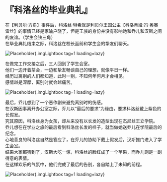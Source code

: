# 『科洛丝的毕业典礼』


在【利贝尔·方舟】事件后，科洛丝·琳希就是利贝尔王国公主【科洛蒂娅·冯·奥赛雷丝】的事情已经是家喻户晓了，但是王族的身份并没有影响她和乔儿和汉斯之间的友谊。（学生会铁三角）  
在毕业典礼结束之际，科洛丝在校长面前和学生会的挚友们聊天。  

![Placeholder](/images/sora-3rd/star_annulled/16-1.webp){.imgLightbox tag=1 loading=lazy}

在做完工作交接之后，三人回到了学生会室。  
他们一边开着茶会，一边和挚友畅谈自己的理想，就像平日一样。  
经历过离别的人们都知道，此时一别，不知何年何月才会相见。  
感情越是深厚，离别时就会越痛苦。 

![Placeholder](/images/sora-3rd/star_annulled/16-2.webp){.imgLightbox tag=1 loading=lazy}

最后，乔儿想到了一个恶作剧来避免离别时的伤感。  
在汉斯因事离开办公室之际，乔儿以“最后的要求”为缘由，要求科洛丝戴上紫色的长假发。  
究其原因，科洛丝身为女孩，却从来没有以长发的造型出现在杰尼丝王立学院。  
乔儿想在在学业之旅的最后看到科洛丝长发的样子，就当做她送乔儿在学院最后的纪念。  
心地善良的科洛丝自然是答应了，在乔儿的协助下戴上假发后，汉斯推门进入了学生会室。  
结果大家都猜到了，汉斯大吃一惊，科洛丝的脸红成了一个苹果，而乔儿则是一副得意的表情。  
在这样欢乐的气氛中，他们完成了最后的告别，各自踏上了未知的前程。

![Placeholder](/images/sora-3rd/star_annulled/16-3.webp){.imgLightbox tag=1 loading=lazy}
